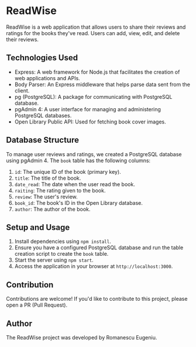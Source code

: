# ReadWise

ReadWise is a web application that allows users to share their reviews and ratings for the books they've read. Users can add, view, edit, and delete their reviews.

## Technologies Used

- Express: A web framework for Node.js that facilitates the creation of web applications and APIs.
- Body Parser: An Express middleware that helps parse data sent from the client.
- pg (PostgreSQL): A package for communicating with PostgreSQL database.
- pgAdmin 4: A user interface for managing and administering PostgreSQL databases.
- Open Library Public API: Used for fetching book cover images.

## Database Structure

To manage user reviews and ratings, we created a PostgreSQL database using pgAdmin 4. The `book` table has the following columns:

1. `id`: The unique ID of the book (primary key).
2. `title`: The title of the book.
3. `date_read`: The date when the user read the book.
4. `raiting`: The rating given to the book.
5. `review`: The user's review.
6. `book_id`: The book's ID in the Open Library database.
7. `author`: The author of the book.

## Setup and Usage

1. Install dependencies using `npm install`.
2. Ensure you have a configured PostgreSQL database and run the table creation script to create the `book` table.
3. Start the server using `npm start`.
4. Access the application in your browser at `http://localhost:3000`.

## Contribution

Contributions are welcome! If you'd like to contribute to this project, please open a PR (Pull Request).

## Author

The ReadWise project was developed by Romanescu Eugeniu.

